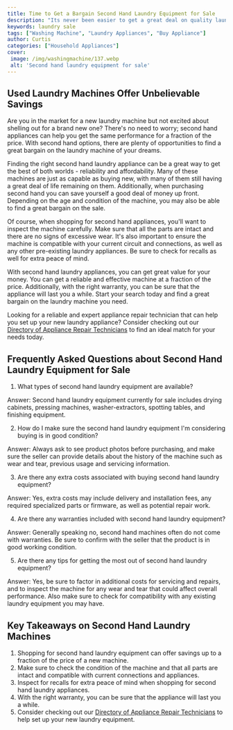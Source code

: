 ```yaml
---
title: Time to Get a Bargain Second Hand Laundry Equipment for Sale
description: "Its never been easier to get a great deal on quality laundry equipment Check out this post to learn how to score an awesome bargain on second hand laundry equipment"
keywords: laundry sale
tags: ["Washing Machine", "Laundry Appliances", "Buy Appliance"]
author: Curtis
categories: ["Household Appliances"]
cover: 
 image: /img/washingmachine/137.webp
 alt: 'Second hand laundry equipment for sale'
---
```

## Used Laundry Machines Offer Unbelievable Savings
Are you in the market for a new laundry machine but not excited about shelling out for a brand new one? There's no need to worry; second hand appliances can help you get the same performance for a fraction of the price. With second hand options, there are plenty of opportunities to find a great bargain on the laundry machine of your dreams.

Finding the right second hand laundry appliance can be a great way to get the best of both worlds - reliability and affordability. Many of these machines are just as capable as buying new, with many of them still having a great deal of life remaining on them. Additionally, when purchasing second hand you can save yourself a good deal of money up front. Depending on the age and condition of the machine, you may also be able to find a great bargain on the sale.

Of course, when shopping for second hand appliances, you'll want to inspect the machine carefully. Make sure that all the parts are intact and there are no signs of excessive wear. It's also important to ensure the machine is compatible with your current circuit and connections, as well as any other pre-existing laundry appliances. Be sure to check for recalls as well for extra peace of mind.

With second hand laundry appliances, you can get great value for your money. You can get a reliable and effective machine at a fraction of the price. Additionally, with the right warranty, you can be sure that the appliance will last you a while. Start your search today and find a great bargain on the laundry machine you need. 

Looking for a reliable and expert appliance repair technician that can help you set up your new laundry appliance? Consider checking out our [Directory of Appliance Repair Technicians](./pages/appliance-repair-technicians) to find an ideal match for your needs today.

## Frequently Asked Questions about Second Hand Laundry Equipment for Sale

1. What types of second hand laundry equipment are available?
 
Answer: Second hand laundry equipment currently for sale includes drying cabinets, pressing machines, washer-extractors, spotting tables, and finishing equipment.

2. How do I make sure the second hand laundry equipment I'm considering buying is in good condition?

Answer: Always ask to see product photos before purchasing, and make sure the seller can provide details about the history of the machine such as wear and tear, previous usage and servicing information.

3. Are there any extra costs associated with buying second hand laundry equipment?

Answer: Yes, extra costs may include delivery and installation fees, any required specialized parts or firmware, as well as potential repair work.

4. Are there any warranties included with second hand laundry equipment?

Answer: Generally speaking no, second hand machines often do not come with warranties. Be sure to confirm with the seller that the product is in good working condition.

5. Are there any tips for getting the most out of second hand laundry equipment?

Answer: Yes, be sure to factor in additional costs for servicing and repairs, and to inspect the machine for any wear and tear that could affect overall performance. Also make sure to check for compatibility with any existing laundry equipment you may have.

## Key Takeaways on Second Hand Laundry Machines 
1. Shopping for second hand laundry equipment can offer savings up to a fraction of the price of a new machine. 
2. Make sure to check the condition of the machine and that all parts are intact and compatible with current connections and appliances.
3. Inspect for recalls for extra peace of mind when shopping for second hand laundry appliances. 
4. With the right warranty, you can be sure that the appliance will last you a while.
5. Consider checking out our [Directory of Appliance Repair Technicians](./pages/appliance-repair-technicians) to help set up your new laundry equipment.
